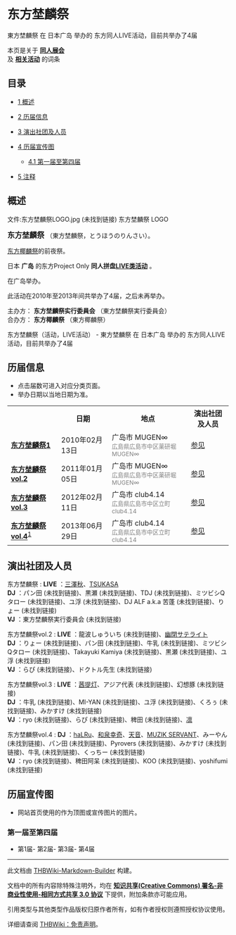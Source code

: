 # 东方埜麟祭

<!-- source html: G:\repos\THBWiki-Markdown-Builder\THBWikiMarkdown\Temp\main\f\fe\ns0%3A%E4%B8%9C%E6%96%B9%E5%9F%9C%E9%BA%9F%E7%A5%AD.html -->

東方埜麟祭 在 日本广岛 举办的  东方同人LIVE活动，目前共举办了4届

本页是关于 **[同人展会](./同人展会.md#展会类活动)**   
及 **[相关活动](./相关活动.md)** 的词条

## 目录

- [1 概述](#概述)
- [2 历届信息](#历届信息)
- [3 演出社团及人员](#演出社团及人员)
- [4 历届宣传图](#历届宣传图)

  - [4.1 第一届至第四届](#第一届至第四届)



- [5 注释](#注释)





## 概述
文件:东方埜麟祭LOGO.jpg (未找到链接)  东方埜麟祭 LOGO
  
<big> **东方埜麟祭** </big>（東方埜麟祭，とうほうのりんさい）。  
  
  
  
  
[东方椰麟祭](./东方椰麟祭.md)的前夜祭。  
  
日本 **广岛** 的东方Project Only **同人拼盘[LIVE类活动](./LIVE类活动.md#LIVE类活动)** 。  
  
在广岛举办。  
  
  
此活动在2010年至2013年间共举办了4届，之后未再举办。  
  
  
  
  
主办方： **东方埜麟祭实行委員会** （東方埜麟祭実行委員会）  
合办方： **东方椰麟祭** （東方椰麟祭）  
  
东方埜麟祭（活动，LIVE活动） - 東方埜麟祭 在 日本广岛 举办的  东方同人LIVE活动，目前共举办了4届

## 历届信息
- 点击届数可进入对应分类页面。
- 举办日期以当地日期为准。


<table>
<tbody><tr><th> </th><th>日期</th><th>地点</th><th>演出社团及人员</th></tr>
<tr><td id="1"><b><a href="/展会作品列表?e=%E4%B8%9C%E6%96%B9%E5%9F%9C%E9%BA%9F%E7%A5%AD%231">东方埜麟祭1</a></b></td><td id="ev-1">2010年02月13日</td><td>广岛市 MUGEN∞<br><small><span style="color:grey;">広島県広島市中区薬研堀 MUGEN∞</span></small></td><td><a href="#第2届">参见</a></td></tr>
<tr><td id="vol_2"><b><a href="/展会作品列表?e=%E4%B8%9C%E6%96%B9%E5%9F%9C%E9%BA%9F%E7%A5%AD%23vol_2">东方埜麟祭vol.2</a></b></td><td id="ev-2">2011年01月05日</td><td>广岛市 MUGEN∞<br><small><span style="color:grey;">広島県広島市中区薬研堀 MUGEN∞</span></small></td><td><a href="#第2届">参见</a></td></tr>
<tr><td id="vol_3"><b><a href="/展会作品列表?e=%E4%B8%9C%E6%96%B9%E5%9F%9C%E9%BA%9F%E7%A5%AD%23vol_3">东方埜麟祭vol.3</a></b></td><td id="ev-3">2012年02月11日</td><td>广岛市 club4.14<br><small><span style="color:grey;">広島県広島市中区立町 club4.14</span></small></td><td><a href="#第3届">参见</a></td></tr>
<tr><td id="vol_4"><b><a href="/展会作品列表?e=%E4%B8%9C%E6%96%B9%E5%9F%9C%E9%BA%9F%E7%A5%AD%23vol_4">东方埜麟祭vol.4</a></b><sup id="cite_ref-1" class="reference"><a href="#cite_note-1">1</a></sup></td><td id="ev-4">2013年06月29日</td><td>广岛市 club4.14<br><small><span style="color:grey;">広島県広島市中区立町 club4.14</span></small></td><td><a href="#第4届">参见</a></td></tr>
</tbody></table>



## 演出社团及人员
东方埜麟祭
:  **LIVE** ：[三澤秋](./三澤秋.md)、[TSUKASA](./Tsukasa.md)  
 **DJ** ：パン田 (未找到链接)、黒瀬 (未找到链接)、TDJ (未找到链接)、ミツビシQタロー (未找到链接)、ユ浮 (未找到链接)、DJ ALF a.k.a 苦蓬 (未找到链接)、りょー (未找到链接)  
 **VJ** ：東方埜麟祭実行委員会 (未找到链接)

东方埜麟祭vol.2
:  **LIVE** ：龍波しゅういち (未找到链接)、[幽閉サテライト](./幽閉サテライト.md)  
 **DJ** ：りょー (未找到链接)、パン田 (未找到链接)、牛乳 (未找到链接)、ミツビシQタロー (未找到链接)、Takayuki Kamiya (未找到链接)、黒瀬 (未找到链接)、ユ浮 (未找到链接)  
 **VJ** ：らぴ (未找到链接)、ドクトル先生 (未找到链接)

东方埜麟祭vol.3
:  **LIVE** ：[茜提灯](./茜提灯.md)、アジア代表 (未找到链接)、幻想豚 (未找到链接)  
 **DJ** ：牛乳 (未找到链接)、MI-YAN (未找到链接)、ユ浮 (未找到链接)、くろぅ (未找到链接)、みかすけ (未找到链接)  
 **VJ** ：ryo (未找到链接)、らぴ (未找到链接)、稗田 (未找到链接)、[凛](./凛.md)

东方埜麟祭vol.4
:  **DJ** ：[haLRu](./haLRu.md)、[和泉幸奇](./和泉幸奇.md)、[天音](./天音.md)、[MUZIK SERVANT](./MUZIK_SERVANT.md)、みーやん (未找到链接)、パン田 (未找到链接)、Pyrovers (未找到链接)、みかすけ (未找到链接)、牛乳 (未找到链接)、くっちー (未找到链接)  
 **VJ** ：ryo (未找到链接)、稗田阿呆 (未找到链接)、KOO (未找到链接)、yoshifumi (未找到链接)


## 历届宣传图
- 网站首页使用的作为顶图或宣传图片的图片。


### 第一届至第四届
- [](./文件-东方埜麟祭1插画.jpg.md)第1届- [](./文件-东方埜麟祭2插画.jpg.md)第2届- [](./文件-东方埜麟祭3插画.jpg.md)第3届- [](./文件-STEP!6插画.png.md)第4届


[^cite_note-1]: 与[STEP! with 东方埜麟祭](./STEP!.md)共同举办。

  
  






---

此文档由 [THBWiki-Markdown-Builder](https://github.com/Delsin-Yu/THBWiki-Markdown-Builder) 构建。

文档中的所有内容除特殊注明外，均在 [**知识共享(Creative Commons) 署名-非商业性使用-相同方式共享 3.0 协议**](https://creativecommons.org/licenses/by-sa/3.0/deed.zh-hans) 下提供，附加条款亦可能应用。

引用类型与其他类型作品版权归原作者所有，如有作者授权则遵照授权协议使用。

详细请查阅 [THBWiki：免责声明](https://thbwiki.cc/THBWiki:%E5%85%8D%E8%B4%A3%E5%A3%B0%E6%98%8E)。

